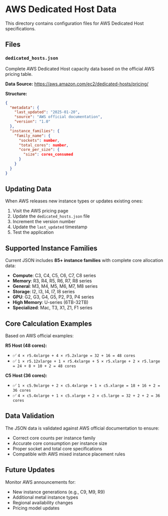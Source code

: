 # AWS Dedicated Host Data

This directory contains configuration files for AWS Dedicated Host specifications.

## Files

### `dedicated_hosts.json`
Complete AWS Dedicated Host capacity data based on the official AWS pricing table.

**Data Source:** https://aws.amazon.com/ec2/dedicated-hosts/pricing/

**Structure:**
```json
{
  "metadata": {
    "last_updated": "2025-01-20",
    "source": "AWS official documentation",
    "version": "1.0"
  },
  "instance_families": {
    "family_name": {
      "sockets": number,
      "total_cores": number,
      "core_per_size": {
        "size": cores_consumed
      }
    }
  }
}
```

## Updating Data

When AWS releases new instance types or updates existing ones:

1. Visit the AWS pricing page
2. Update the `dedicated_hosts.json` file
3. Increment the version number
4. Update the `last_updated` timestamp
5. Test the application

## Supported Instance Families

Current JSON includes **85+ instance families** with complete core allocation data:

- **Compute**: C3, C4, C5, C6, C7, C8 series
- **Memory**: R3, R4, R5, R6, R7, R8 series  
- **General**: M3, M4, M5, M6, M7, M8 series
- **Storage**: I2, I3, I4, I7, I8 series
- **GPU**: G2, G3, G4, G5, P2, P3, P4 series
- **High Memory**: U-series (6TB-32TB)
- **Specialized**: Mac, T3, X1, Z1, F1 series

## Core Calculation Examples

Based on AWS official examples:

**R5 Host (48 cores):**
- ✅ `4 × r5.4xlarge + 4 × r5.2xlarge = 32 + 16 = 48 cores`
- ✅ `1 × r5.12xlarge + 1 × r5.4xlarge + 5 × r5.xlarge + 2 × r5.large = 24 + 8 + 10 + 2 = 48 cores`

**C5 Host (36 cores):**
- ✅ `1 × c5.9xlarge + 2 × c5.4xlarge + 1 × c5.xlarge = 18 + 16 + 2 = 36 cores`
- ✅ `4 × c5.4xlarge + 1 × c5.xlarge + 2 × c5.large = 32 + 2 + 2 = 36 cores`

## Data Validation

The JSON data is validated against AWS official documentation to ensure:
- Correct core counts per instance family
- Accurate core consumption per instance size
- Proper socket and total core specifications
- Compatible with AWS mixed instance placement rules

## Future Updates

Monitor AWS announcements for:
- New instance generations (e.g., C9, M9, R9)
- Additional metal instance types
- Regional availability changes
- Pricing model updates